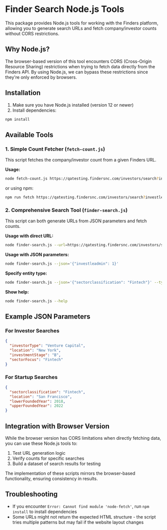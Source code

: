 # Finder Search Node.js Tools

This package provides Node.js tools for working with the Finders platform, allowing you to generate search URLs and fetch company/investor counts without CORS restrictions.

## Why Node.js?

The browser-based version of this tool encounters CORS (Cross-Origin Resource Sharing) restrictions when trying to fetch data directly from the Finders API. By using Node.js, we can bypass these restrictions since they're only enforced by browsers.

## Installation

1. Make sure you have Node.js installed (version 12 or newer)
2. Install dependencies:

```bash
npm install
```

## Available Tools

### 1. Simple Count Fetcher (`fetch-count.js`)

This script fetches the company/investor count from a given Finders URL.

**Usage:**
```bash
node fetch-count.js https://qatesting.findersnc.com/investors/search?investleadmin=1
```

or using npm:

```bash
npm run fetch https://qatesting.findersnc.com/investors/search?investleadmin=1
```

### 2. Comprehensive Search Tool (`finder-search.js`)

This script can both generate URLs from JSON parameters and fetch counts.

**Usage with direct URL:**
```bash
node finder-search.js --url=https://qatesting.findersnc.com/investors/search?investleadmin=1
```

**Usage with JSON parameters:**
```bash
node finder-search.js --json='{"investleadmin": 1}'
```

**Specify entity type:**
```bash
node finder-search.js --json='{"sectorclassification": "Fintech"}' --type=startup
```

**Show help:**
```bash
node finder-search.js --help
```

## Example JSON Parameters

### For Investor Searches

```json
{
  "investorType": "Venture Capital",
  "location": "New York",
  "investmentStage": "B",
  "sectorFocus": "Fintech"
}
```

### For Startup Searches

```json
{
  "sectorclassification": "Fintech",
  "location": "San Francisco",
  "lowerFoundedYear": 2018,
  "upperFoundedYear": 2022
}
```

## Integration with Browser Version

While the browser version has CORS limitations when directly fetching data, you can use these Node.js tools to:

1. Test URL generation logic
2. Verify counts for specific searches
3. Build a dataset of search results for testing

The implementation of these scripts mirrors the browser-based functionality, ensuring consistency in results.

## Troubleshooting

- If you encounter `Error: Cannot find module 'node-fetch'`, run `npm install` to install dependencies
- Some URLs might not return the expected HTML structure - the script tries multiple patterns but may fail if the website layout changes 